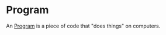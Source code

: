 # Program
An [Program](../../..//Computer-Science/Programs/Program.md) is a piece of code that "does things" on computers.